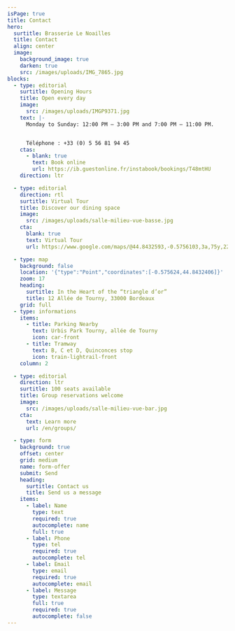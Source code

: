 ```yaml
---
isPage: true
title: Contact
hero:
  surtitle: Brasserie Le Noailles
  title: Contact
  align: center
  image:
    background_image: true
    darken: true
    src: /images/uploads/IMG_7865.jpg
blocks:
  - type: editorial
    surtitle: Opening Hours
    title: Open every day
    image:
      src: /images/uploads/IMGP9371.jpg
    text: |-
      Monday to Sunday: 12:00 PM – 3:00 PM and 7:00 PM – 11:00 PM.


      Téléphone : +33 (0) 5 56 81 94 45
    ctas:
      - blank: true
        text: Book online
        url: https://ib.guestonline.fr/instabook/bookings/T48mtHU
    direction: ltr

  - type: editorial
    direction: rtl
    surtitle: Virtual Tour
    title: Discover our dining space
    image:
      src: /images/uploads/salle-milieu-vue-basse.jpg
    cta:
      blank: true
      text: Virtual Tour
      url: https://www.google.com/maps/@44.8432593,-0.5756103,3a,75y,225h,90t/data=!3m8!1e1!3m6!1shbfmQZsDJ8wAAAQvOsqxqw!2e0!3e2!6s%2F%2Fgeo0.ggpht.com%2Fcbk%3Fpanoid%3DhbfmQZsDJ8wAAAQvOsqxqw%26output%3Dthumbnail%26cb_client%3Dmaps_sv.tactile.gps%26thumb%3D2%26w%3D203%26h%3D100%26yaw%3D225.31219%26pitch%3D0!7i13312!8i6656

  - type: map
    background: false
    location: '{"type":"Point","coordinates":[-0.575624,44.8432406]}'
    zoom: 17
    heading:
      surtitle: In the Heart of the “triangle d’or”
      title: 12 Allée de Tourny, 33000 Bordeaux
    grid: full
  - type: informations
    items:
      - title: Parking Nearby
        text: Urbis Park Tourny, allée de Tourny
        icon: car-front
      - title: Tramway
        text: B, C et D, Quinconces stop
        icon: train-lightrail-front
    column: 2

  - type: editorial
    direction: ltr
    surtitle: 100 seats available
    title: Group reservations welcome
    image:
      src: /images/uploads/salle-milieu-vue-bar.jpg
    cta:
      text: Learn more
      url: /en/groups/

  - type: form
    background: true
    offset: center
    grid: medium
    name: form-offer
    submit: Send
    heading:
      surtitle: Contact us
      title: Send us a message
    items:
      - label: Name
        type: text
        required: true
        autocomplete: name
        full: true
      - label: Phone
        type: tel
        required: true
        autocomplete: tel
      - label: Email
        type: email
        required: true
        autocomplete: email
      - label: Message
        type: textarea
        full: true
        required: true
        autocomplete: false
---
```

